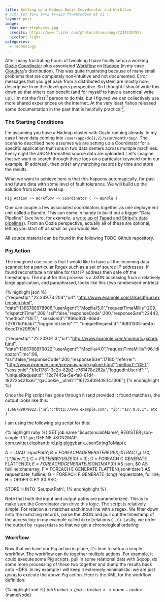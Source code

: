 ```yaml
---
title: Setting up a Hadoop Oozie Coordinator and Workflow
# vim: set ts=2 sw=2 tw=120 ft=markdown et si :
layout: post
image:
  feature: elephants.jpg
  credits: https://www.flickr.com/photos/blieusong/7234335792/
  uicolor: light
categories: 
  - Technology
---
```

After many frustrating hours of tweaking I have finally setup a working [Oozie](https://oozie.apache.org/)
[Coordinator](https://oozie.apache.org/docs/3.1.3-incubating/CoordinatorFunctionalSpec.html) plus associated
[Workflow](https://oozie.apache.org/docs/3.1.3-incubating/WorkflowFunctionalSpec.html) on
[Hadoop](http://hadoop.apache.org) (in my case
[Cloudera](http://www.cloudera.com/content/cloudera/en/about/hadoop-and-big-data.html)'s distribution). This was quite
frustrating because of many small problems that are completely non-intuitive
and not documented. Error messages that you get back from a distributed system
are mostly non-descriptive from the developers perspective. So I thought I
should write this down so that others can benefit (and for myself to have a
canonical write up). I'm not the first [^1] person to do this, but I figured we
can collectively use more shared experiences on the internet. At the very least Yahoo released some documentation in the past that is helpfully practical[^2].

### The Starting Conditions
I'm assuming you have a Hadoop cluster with Oozie running already. In my case I
have data coming into `/user/app/dc{1,2}/year/month/day/`. The scenario
described here assumes we are setting up a Coordinator for a specific
application that runs in two data centers across multiple machines. Every night
the JSON-formatted source data are uploaded. Let's imagine that we want to
search through those logs on a particular keyword (or in our example, IP
address), then order any matching records by time and store the results.

What we want to achieve here is that this happens automagically, for past and
future data with some level of fault tolerance. We will build up the solution
from lowest level up:

`Pig Action -> Workflow -> Coordinator ( -> Bundle )`

One can couple a few associated coordinators together as one deployment unit
called a Bundle. This can come in handy to build out a bigger "Data Pipeline"
(see here, for example, a [write up of Tapad and Stripe's data
pipelines](http://www.hakkalabs.co/articles/big-small-hot-or-cold-your-data-needs-a-robust-pipeline-examples-from-stripe-tapad-etsy-square)).
From an Oozie perspective, actually all of these are optional, letting you
start off as small as you would like.

All source material can be found in the following TODO Github repository.

### Pig Action
The imagined use case is that I would like to have all the incoming data
scanned for a particular Regex such as a set of source IP addresses. If found
reconstitute a timeline for that IP address then safe off the timestamps. The
input for this process is a JSON accesslog from a relatively large application,
and paraphrased, looks like this (two randomized entries):

{% highlight json %}
{"requestIp":"22.249.73.204","url":"http://www.example.com/zlkasdfj/url.extension.html",
"date":1366788978906,"userAgent":"Mozilla/5.0","requestTimeMillis":209,
"dispatchTime":209,"ssl":false,"responseCode":200,"responseSize":22443,"method":"GET",
"sessionId":"1f66d92b-66dd-727675d1bab7","loggedInUserId":"",
"uniqueRequestId":"9df01305-ae4b-6dee17b2069b"}

{"requestIp":"22.209.91.3","url":"http://www.example.com/moreurls.galore.html",
"date":1366788979022,"userAgent":"Mozilla/4.0","requestTimeMillis":96,"dispatchTime":96,
"ssl":false,"responseCode":200,"responseSize":17180,"referrer":
"http://www.example.com/previous.page.galore.html","method":"GET",
"sessionId":"b1e11781-3c2b-82b2-c761478e262a","loggedInUserId":"",
"uniqueRequestId":"12c7445a-5e-fa8-81d4-19222a421ba6","gaCookie__utmb":"161234094.18.14.1366"}
{% endhighlight %}

Once the Pig script has gone through it (and provided it found matches), the
output looks like this:

     1366788979022,{"url":"http://www.example.com", "ip":"127.0.0.1", etc }

I am using the following pig script for this:

{% highlight ruby %}
SET job.name '$customJobName';
REGISTER json-simple-1.1.1.jar;
DEFINE JSON2MAP com.twitter.elephantbird.pig.piggybank.JsonStringToMap();

A = LOAD '$inputPath';
B = FOREACH A GENERATE
      REGEX_EXTRACT_ALL($0, '(.*$filter.*)');
C = FILTER B BY (SIZE($0) < 3);
D = FOREACH C GENERATE FLATTEN($0);
E = FOREACH D GENERATE JSON2MAP($0) AS json, $0 AS fullline:chararray;
F = FOREACH E GENERATE FLATTEN(json#'date') AS requestdate, fullline;
G = FOREACH F GENERATE (long) requestdate, fullline;
H = ORDER G BY $0 ASC;

STORE H INTO '$outputPath';
{% endhighlight %}

Note that both the input and output paths are parameterized. This is to make
sure the Coordinator can drive this logic. The script is relatively simple. For
relation `B` it matches each input line with a regex. We filter down onto the
matching records, parse the JSON and pull out the timestamp of the access log:
in my example called `date` (relations `C`...`G`). Lastly, we order the output
by `requestdate` so that we get a chronological ordering.

### Workflow
Now that we have our Pig action in place, it's time to setup a simple workflow.
The workflow can tie together multiple actions. For example, it could execute
some Pig scripts, pull in some relational data with Sqoop, do some more
processing of these two together and dump the results back onto HDFS. In my
example I will keep it extremely minimalistic: we are just going to execute the
above Pig action. Here is the XML for the workflow definition:

{% highlight xml %}
<workflow-app name="Jilles Test Workflow" xmlns="uri:oozie:workflow:0.4">
  <start to="filter-for-particular-ip"/>
  <action name="filter-for-particular-ip">
    <pig>
        <job-tracker>${jobTracker}</job-tracker>
        <name-node>${nameNode}</name-node>
        <script>${applicationPath}/filter-ip.pig</script>
        <param>filter=${regexFilter}</param>
        <param>inputPath=${inputPath}</param>
        <param>outputPath=${outputPath}</param>
        <param>customJobName=${customJobName}</param>
	<!-- for <file>, you can not use f.ex. applicationPath for a reason thats beyond me -->
        <file>/user/joldenbeuving/oozie-test2/lib/json-simple-1.1.1.jar#json-simple-1.1.1.jar</file>
    </pig>
    <ok to="end"/>
    <error to="kill"/>
  </action>
  <kill name="kill">
      <message>Action failed, error message[${wf:errorMessage(wf:lastErrorNode())}]</message>
  </kill>
  <end name="end"/>
</workflow-app>
{% endhighlight %}

The workflow is composed of one or multiple `action`s, in my example only one.
You start your [DAG](http://en.wikipedia.org/wiki/Directed_acyclic_graph) with
the `start` node, identifying the first `action` Oozie should begin. Each
`action` then has two possible outcomes, as defined in the `ok` and `error`
tags. They do what you expect them to do. This way you can string together a
whole list of actions including decision points as [described
here](http://oozie.apache.org/docs/3.2.0-incubating/WorkflowFunctionalSpec.html#a3.1.4_Decision_Control_Node).

In my case there is only one Pig action. We need to provide the location of the
Pig script on HDFS and feed it the parameters the Pig action needs to function.
Here we just pass through the input and output paths as those are not being
determined by the workflow but by the coordinator as we will see later on. I
also provide the necessary jars the Pig script needs to function. Here it would
have been nice to be able to use the `$applicationPath` parameter but for some
reason I could not get that to work (leave comments if you know how to!).

You now actually have something you could execute by hand, but why stop short
of having it all run automatically? For that we need a coordinator. 

### Coordinator
Here is my example coordinator:

{% highlight xml %}
<coordinator-app name="jilles-test-coordinator"
  frequency="${coord:days(1)}"
  start="2014-03-20T18:56Z" end="2015-06-05T18:56Z" timezone="Europe/Amsterdam"
  xmlns="uri:oozie:coordinator:0.2">
 
  <controls>
    <!-- See http://stackoverflow.com/a/21818132 -->
    <concurrency>1</concurrency>
    <execution>FIFO</execution>
    <throttle>5</throttle>
  </controls>

  <datasets>
    <!-- Naming convention used here:
          [e]dinfra
            -> 'din': Data INput or OUTput 
            -> 'dc1': Data center 1 or 2, etc
            -> '[e]': Event (as opposed to dataset)
    -->
    <dataset name="dindc1" frequency="${coord:days(1)}"
             initial-instance="2014-03-20T04:00Z" timezone="Europe/Amsterdam">
      <uri-template>hdfs:///user/app/dc1/${YEAR}/${MONTH}/${DAY}/</uri-template>
      <done-flag></done-flag>
    </dataset>
    <dataset name="dindc2" frequency="${coord:days(1)}"
             initial-instance="2014-03-20T04:00Z" timezone="Europe/Amsterdam">
      <uri-template>hdfs:///user/app/dc2/ams01/${YEAR}/${MONTH}/${DAY}/</uri-template>
      <done-flag></done-flag>
    </dataset>
    <dataset name="dout" frequency="${coord:days(1)}"
             initial-instance="2014-03-20T18:56Z" timezone="Europe/Amsterdam">
      <uri-template>hdfs:///user/app/oozie-test-output-data/${YEAR}/${MONTH}/${DAY}/</uri-template>
      <done-flag></done-flag>
    </dataset>
  </datasets>

  <!-- Select the data (in our case the day) that we want to process
     For more info on this, see: http://tinyurl.com/q74oom7 -->
  <input-events>
    <data-in name="eindc1" dataset="dindc1">
      <instance>${coord:current(0)}</instance>
    </data-in>
    <data-in name="eindc2" dataset="dindc2">
      <instance>${coord:current(0)}</instance>
    </data-in>
  </input-events>
  <output-events>
    <data-out name="eout" dataset="dout">
      <instance>${coord:current(0)}</instance>
    </data-out>
  </output-events>

 <!-- Setup the actual workflow, let it know where we found new
      data ('inputDir') and where we require the workflow to store
      the results ('outputDir') -->
  <action>
    <workflow>
      <app-path>${applicationPath}</app-path>
      <configuration>
        <property>
          <name>inputPath</name>
          <!-- List both DC1 and DC2 events, Pig will handle these properly -->
          <value>${coord:dataIn('eindc1')},${coord:dataIn('eindc2')}</value>
        </property>
        <property>
          <name>outputPath</name>
          <value>${coord:dataOut('eout')}</value>
        </property>
        <property>
          <name>customJobName</name>
          <value>'${coord:user()}: Applying filter on incoming application data. Code here: https://linktogitrepo. Storing data in ${coord:dataOut('eout')}'</value>
        </property>
        <property>
          <name>oozie.use.system.libpath</name>
          <value>true</value>
        </property>
        <property>
          <name>regexFilter</name>
          <value>${regexFilter}</value>
        </property>
      </configuration>
   </workflow>
  </action>
</coordinator-app>
{% endhighlight %}

There is quite some complexity here, and at first it might seem overwhelming. But thinking about this for some time, I have the opinion that without it you end up reimplementing this complexity in worse ways later on as your setup starts failing in different ways. For example, Daylight Savings Time is handled properly in Oozie. As is input data sets across multiple timezones. Since we have explicitly defined our input and output datasets Oozie is able to determine what data has or has not been processed yet and will act accordingly.

Going over this one block at a time:

{% highlight xml %}
<coordinator-app name="jilles-test-coordinator"
  frequency="${coord:days(1)}"
  start="2014-03-20T18:56Z" end="2015-06-05T18:56Z" timezone="Europe/Amsterdam"
  xmlns="uri:oozie:coordinator:0.2">
 
  <controls>
    <!-- See http://stackoverflow.com/a/21818132 -->
    <concurrency>1</concurrency>
    <execution>FIFO</execution>
    <throttle>5</throttle>
  </controls>
{% endhighlight %}

Here we tell Oozie we expect this coordinator to run daily (`${coord.days(1)}`)
and since when we want it to process data. We can tell Oozie to stop at a
certain point in time too: I suggest you set the end time to 2038 ensuring job
security for a future generation of technologists. With `concurrency` you can
control how many jobs Oozie is allowed to kick off at the same time, as well as
where it should start (oldest data first = `FIFO`, newest data first = `LIFO`).
For more detail see the [stackoverflow
link](http://stackoverflow.com/a/21818132).

{% highlight xml %}
    <dataset name="dindc1" frequency="${coord:days(1)}"
             initial-instance="2014-03-20T04:00Z" timezone="Europe/Amsterdam">
      <uri-template>hdfs:///user/app/dc1/${YEAR}/${MONTH}/${DAY}/</uri-template>
      <done-flag></done-flag>
    </dataset>
    <dataset name="dindc2" frequency="${coord:days(1)}"
             initial-instance="2014-03-20T04:00Z" timezone="Europe/Amsterdam">
      <uri-template>hdfs:///user/app/dc2/ams01/${YEAR}/${MONTH}/${DAY}/</uri-template>
      <done-flag></done-flag>
    </dataset>
    <dataset name="dout" frequency="${coord:days(1)}"
             initial-instance="2014-03-20T18:56Z" timezone="Europe/Amsterdam">
      <uri-template>hdfs:///user/app/oozie-test-output-data/${YEAR}/${MONTH}/${DAY}/</uri-template>
      <done-flag></done-flag>
{% endhighlight %}

Here is where we define the data sets the coordinator should handle. To make
the example a bit more interesting I am assuming data appears in two different
paths (imagine from two different data centers, etc). Each data set has a
`frequency` associated. These do not need to be the same. One could be every 4
hours, the other each day, etc. Oozie will respect that and ensure all data is
present before kicking off the workflow.

The dataset has a `uri-template` that parameterizes the time aspects. You can
not use any other variables in here (or even a `*` to resolve all data centers)
as it would then become impossible for Oozie to determine if all input data is
present. The full list of parameters [can be found
here](https://oozie.apache.org/docs/3.1.3-incubating/CoordinatorFunctionalSpec.html#a5.1._Synchronous_Datasets).

{% highlight xml %}
  <input-events>
    <data-in name="eindc1" dataset="dindc1">
      <instance>${coord:current(0)}</instance>
    </data-in>
    <data-in name="eindc2" dataset="dindc2">
      <instance>${coord:current(0)}</instance>
    </data-in>
  </input-events>
  <output-events>
    <data-out name="eout" dataset="dout">
      <instance>${coord:current(0)}</instance>
    </data-out>
  </output-events>
{% endhighlight %}

Next, we take the static definition of a `uri-template` and define events that
can fire off when data appears under the `uri-template`. With the java
EL-language you can control time. In the example I used `${coord:current(0)}`
for the current day. But you could for example use `-1` to look at yesterday.
Or, for the output data-set, use `1` to have today's data appear as tomorrows
output. Note that by having two `input-events` Oozie is going to treat this as
a logical `AND` and wait till both have materialized.

The definition for this can be [found
here](http://oozie.apache.org/docs/3.2.0-incubating/CoordinatorFunctionalSpec.html#a6.6.1._coord:currentint_n_EL_Function_for_Synchronous_Datasets)
and is definately worth reading through if you are going to try your hand at
Oozie. It starts off slightly academic, but includes some helpful examples at
the bottom.

{% highlight xml %}
    <workflow>
      <app-path>${applicationPath}</app-path>
      <configuration>
        <property>
          <name>inputPath</name>
          <!-- List both DC1 and DC2 events, Pig will handle these properly -->
          <value>${coord:dataIn('eindc1')},${coord:dataIn('eindc2')}</value>
        </property>
        <property>
          <name>outputPath</name>
          <value>${coord:dataOut('eout')}</value>
        </property>
        <property>
          <name>customJobName</name>
          <value>'${coord:user()}: Applying filter on incoming application data. Code here: https://linktogitrepo. Storing data in ${coord:dataOut('eout')}'</value>
        </property>
        <property>
          <name>oozie.use.system.libpath</name>
          <value>true</value>
        </property>
        <property>
          <name>regexFilter</name>
          <value>${regexFilter}</value>
        </property>
      </configuration>
   </workflow>
{% endhighlight %}

Lastly we define the action that needs to be taken once all required input
events trigger. In our case we kick off the workflow we defined earlier. We
give the workflow the input path. In our case two, separated by a comma. Note
however, that this is not defining both input paths must be present (we did
that earlier with the events). You could for example add another input path
here to some static data set, etc.

I also set a `customJobName`, just to make sure that other users of the Hadoop
cluster know what is going on and can find out more information should my
coordinator misbehave. We are also setting `oozie.use.system.libpath` to `true`
as otherwise I could not get the jars we depend on to be found. (No idea if
what I do there is correct, fire away at the comments please!)

We also give it the `regexFilter`. This, as well as the other parameters that
we do not have values for are defined in the last piece, the Coordinator
properties:


{% highlight ini %}
# Properties for the Coordinator flow
# Should contain settings that:
#  a) personalize your deployment, or
#  b) settings to connect to the correct Hadoop cluster

# Your username (Kerberos!). Needs to be done twice, didn't find a way around that
user.name=joldenbeuving
applicationPath=hdfs:///user/joldenbeuving/oozie-test2/

# Pinpoint the location of the application: it will delete
# and re-create this location, so please be careful!
oozie.coord.application.path=${applicationPath}/jilles-coordinator.xml
jobTracker=hadoop-dn:8021
nameNode=nameservice1

# Regex filter, examples include:
#  - Just an IP address (this will match anywhere in the input JSON)
#  - loggedInUserId\":\"1586651\"  this will match anything for which the user was... logged in, etc
# More info: http://pig.apache.org/docs/r0.8.1/piglatin_ref2.html#REGEX_EXTRACT_ALL
regexFilter=92\\.109\\.217\\.222
{% endhighlight %}

We hand over the runtime configuration parameters such as which `jobTracker` and
`nameNode` to use, as well as the location of the of the coordinator
application. Also, note that the username is important, especially if you use
Kerberos on your Hadoop cluster[^3].

The warning about deleting files from HDFS is not there because of Oozie, but because
of the driver script I wrote around this:

{% highlight bash %}
#! /bin/bash
export OOZIE_URL="http://hadoop-dn:11000/oozie/"

# Take application path from the properties file (DRY)
APP_PATH=`grep "^applicationPath" coordinator.properties | grep -o "hdfs.*"`
kinit -R

# do dryrun, and exit if problems are found
#(oozie job -dryrun -config coordinator.properties) || exit

echo Copying files to HDFS
hdfs dfs -rm -f -R $APP_PATH
hdfs dfs -mkdir $APP_PATH
hdfs dfs -mkdir $APP_PATH/data
hdfs dfs -mkdir $APP_PATH/lib
hdfs dfs -put *.{xml,pig} $APP_PATH
hdfs dfs -put ./lib/*.jar $APP_PATH/lib/
hdfs dfs -ls -R $APP_PATH

oozie job -run -config coordinator.properties
echo " ^---- Note this is the job ID (if everything went alright)"
echo
echo "Ways to get more info on the coordinator you just submitted:"
echo "  https://hue-domain/oozie/list_oozie_coordinators/"
echo "  $ oozie job --jobtype coord"
echo "  $ oozie job -info 0000004-091209145813488-oozie-dani-C"
{% endhighlight %}

This then ties it all together, removes any previous state on HDFS, uploads all
needed files such as coordinator, workflow, etc, and finally kicks off `oozie`
to run the job according to the properties.

If you run into trouble, especially around parameter substitution, you can run
`oozie` with the `--dryrun` parameter which will show you how parameters get
replaced with actual values: a indispensible debugging tool.

### Remarks
The above setup will continue to run even while during maintenance of the
Hadoop cluster. Also I have tested with various different failure modes such as
only partial input data availability, etc. and each time Oozie recognized the
situation skipped outputting (incomplete) data and retrying once the input data
appeared. It has proven to be quite resilient over the last month or so for me.

I have not experimented with Oozie Bundles as of yet. From my reading this
could simplify the deployment/release process (imagine having multiple
Coordinators that need to be somewhat compatible with each other as they are
chaining their data flows). Something to look into at a later moment.

### Conclusion

This poses a fantastic tool for teams that are looking to setup a comprehensive
data pipeline. The downsides to me are:

 - Quite verbose XML authoring of the definitions[^4], and
 - Completely disorienting error messages

That last one might be due to the distributed nature of Hadoop itself, more so than Oozie.

If you have questions or suggestions, please fire away at the comments!




### Footnotes
[^1]: [Using Oozie to process daily logs](http://ehukai.com/2011/06/14/using-oozie-to-process-daily-logs/) is roughly an equivalent blog post to this.
[^2]: Clear examples from the Yahoo team on [Oozie Coordinators](https://github.com/yahoo/oozie/wiki/Oozie-Coord-Use-Cases)
[^3]: [Using Oozie in a Kerberized Hadoop cluster](http://prodlife.wordpress.com/2013/11/22/using-oozie-in-kerberized-cluster/)
[^4]: One trick one can do on Cloudera is to author a rough outline of the Workflow you would like to have in their drag-n-drop tooling, then export to XML and perfect there. I always want to have the XML myself so that we can integrate it into Git and release procedures.















